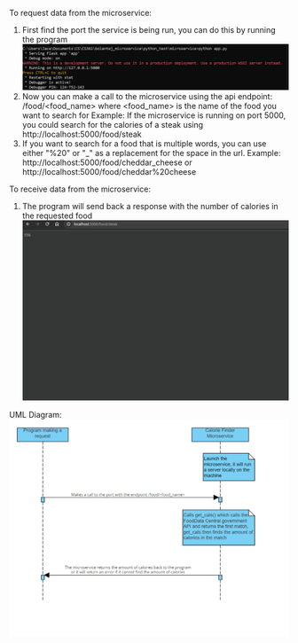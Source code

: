 To request data from the microservice:
  1. First find the port the service is being run, you can do this by running the program
![The port is shown as 5000](/microservice/images/showingport.png)
  2. Now you can make a call to the microservice using the api endpoint: /food/<food_name> where <food_name> is the name of the food you want to search for
     Example: If the microservice is running on port 5000, you could search for the calories of a steak using http://localhost:5000/food/steak
  3. If you want to search for a food that is multiple words, you can use either "%20" or "_" as a replacement for the space in the url.
     Example: http://localhost:5000/food/cheddar_cheese or http://localhost:5000/food/cheddar%20cheese

To receive data from the microservice:
  1. The program will send back a response with the number of calories in the requested food
![The response shows there are 556 calories in steak](/microservice/images/response.png)


UML Diagram:
![UML Diagram](/microservice/images/diagram.png)
